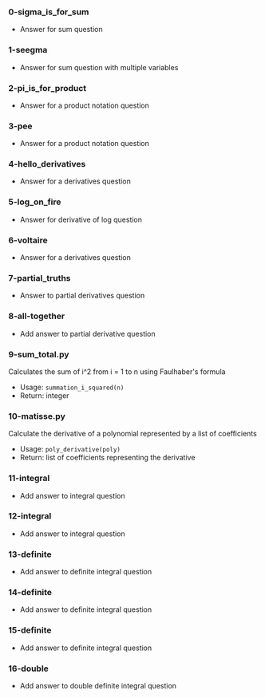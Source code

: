 ### 0-sigma_is_for_sum
* Answer for sum question

### 1-seegma
* Answer for sum question with multiple variables

### 2-pi_is_for_product
* Answer for a product notation question

### 3-pee
* Answer for a product notation question

### 4-hello_derivatives
* Answer for a derivatives question

### 5-log_on_fire
* Answer for derivative of log question

### 6-voltaire
* Answer for a derivatives question

### 7-partial_truths
* Answer to partial derivatives question

### 8-all-together
* Add answer to partial derivative question

### 9-sum_total.py
Calculates the sum of i^2 from i = 1 to n using Faulhaber's formula
* Usage: `summation_i_squared(n)`
* Return: integer

### 10-matisse.py
Calculate the derivative of a polynomial represented by a list of coefficients
* Usage: `poly_derivative(poly)`
* Return: list of coefficients representing the derivative

### 11-integral
* Add answer to integral question

### 12-integral
* Add answer to integral question

### 13-definite
* Add answer to definite integral question

### 14-definite
* Add answer to definite integral question

### 15-definite
* Add answer to definite integral question

### 16-double
* Add answer to double definite integral question

